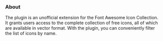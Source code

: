 ### About

The plugin is an unofficial extension for the Font Awesome Icon Collection. It grants users access to the complete collection of free icons, all of which are available in vector format. With the plugin, you can conveniently filter the list of icons by name.
